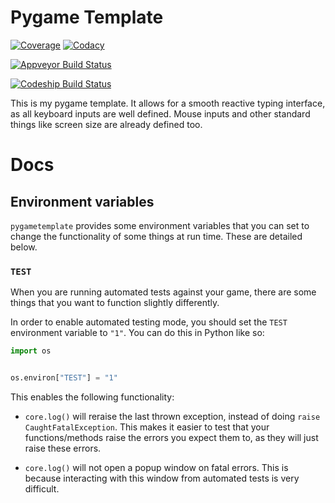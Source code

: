 # Pygame Template

[![Coverage][coverage-image]][coverage-url]
[![Codacy][codacy-image]][codacy-url]

[![Appveyor Build Status][appveyor-image]][appveyor-url]

[![Codeship Build Status][codeship-image]][codeship-url]

This is my pygame template. It allows for a smooth reactive typing interface,
as all keyboard inputs are well defined.
Mouse inputs and other standard things like screen size are already defined too.


[appveyor-image]: https://ci.appveyor.com/api/projects/status/ex4iedu3u9hdae2w/branch/master?svg=true
[appveyor-url]: https://ci.appveyor.com/project/AndyDeany/pygame-template
[codeship-image]: https://app.codeship.com/projects/486535b0-a44a-0134-b91e-463a26eaa663/status?branch=master
[codeship-url]: https://app.codeship.com/projects/190482
[coverage-image]: https://api.codacy.com/project/badge/Coverage/8767091123c14b6a90ec5902069b4c9e
[coverage-url]: https://www.codacy.com/app/AndyDeany/pygame-template?utm_source=github.com&utm_medium=referral&utm_content=AndyDeany/pygame-template&utm_campaign=Badge_Coverage
[codacy-image]: https://api.codacy.com/project/badge/Grade/8767091123c14b6a90ec5902069b4c9e
[codacy-url]: https://www.codacy.com/app/AndyDeany/pygame-template?utm_source=github.com&amp;utm_medium=referral&amp;utm_content=AndyDeany/pygame-template&amp;utm_campaign=Badge_Grade

# Docs

## Environment variables

`pygametemplate` provides some environment variables that you can set to
change the functionality of some things at run time.
These are detailed below.

### `TEST`

When you are running automated tests against your game,
there are some things that you want to function slightly differently.

In order to enable automated testing mode,
you should set the `TEST` environment variable to `"1"`.
You can do this in Python like so:

```Python
import os


os.environ["TEST"] = "1"
```

This enables the following functionality:

* `core.log()` will reraise the last thrown exception,
instead of doing `raise CaughtFatalException`.
This makes it easier to test that your functions/methods raise
the errors you expect them to, as they will just raise these errors.

* `core.log()` will not open a popup window on fatal errors.
This is because interacting with this window from automated tests is very difficult.
